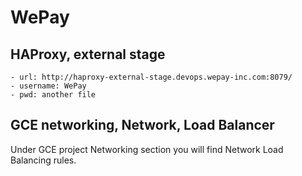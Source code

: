 # WePay

## HAProxy, external stage
	- url: http://haproxy-external-stage.devops.wepay-inc.com:8079/
	- username: WePay
	- pwd: another file

## GCE networking, Network, Load Balancer
Under GCE project Networking section you will find Network Load Balancing rules.
